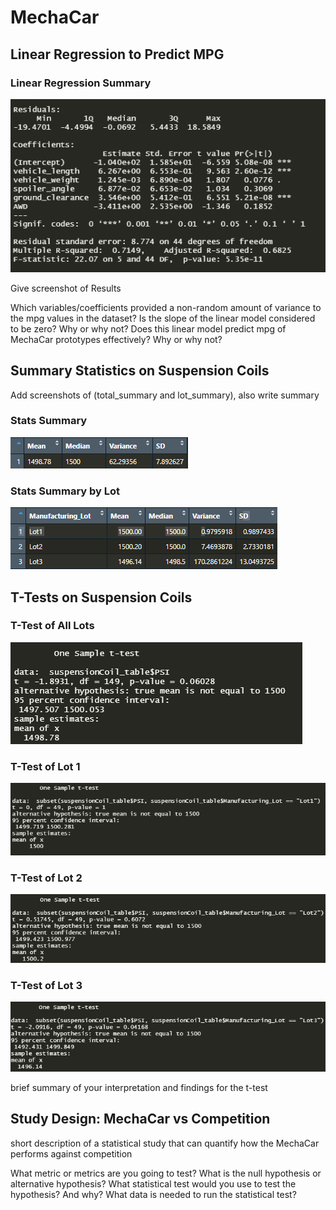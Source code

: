 # MechaCar


## Linear Regression to Predict MPG

### Linear Regression Summary<br>
![Linear Regression Summary](/Images/Linear_regression_summary.png)

Give screenshot of Results

Which variables/coefficients provided a non-random amount of variance to the mpg values in the dataset?
Is the slope of the linear model considered to be zero? Why or why not?
Does this linear model predict mpg of MechaCar prototypes effectively? Why or why not?


## Summary Statistics on Suspension Coils

Add screenshots of (total_summary and lot_summary), also write summary

### Stats Summary 
![total_summary](/Images/total_summary.png)

### Stats Summary by Lot
![lot_summary](/Images/lot_summary.png)

## T-Tests on Suspension Coils

### T-Test of All Lots
![ttest_all_lots](/Images/ttest_all_lots.png)

### T-Test of Lot 1
![ttest_lot1](/Images/ttest_lot1.png) 

### T-Test of Lot 2
![ttest_lot2](/Images/ttest_lot2.png) 

### T-Test of Lot 3
![ttest_lot3](/Images/ttest_lot3.png)



brief summary of your interpretation and findings for the t-test



## Study Design: MechaCar vs Competition


short description of a statistical study that can quantify how the MechaCar performs against competition

What metric or metrics are you going to test?
What is the null hypothesis or alternative hypothesis?
What statistical test would you use to test the hypothesis? And why?
What data is needed to run the statistical test?
